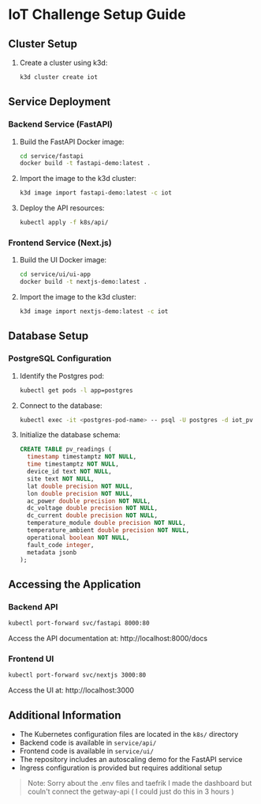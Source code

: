 # IoT Challenge Setup Guide


## Cluster Setup
1. Create a cluster using k3d:
    ```bash
    k3d cluster create iot
    ```

## Service Deployment

### Backend Service (FastAPI)
1. Build the FastAPI Docker image:
    ```bash
    cd service/fastapi
    docker build -t fastapi-demo:latest .
    ```

2. Import the image to the k3d cluster:
    ```bash
    k3d image import fastapi-demo:latest -c iot
    ```

3. Deploy the API resources:
    ```bash
    kubectl apply -f k8s/api/
    ```

### Frontend Service (Next.js)
1. Build the UI Docker image:
    ```bash
    cd service/ui/ui-app
    docker build -t nextjs-demo:latest .
    ```

2. Import the image to the k3d cluster:
    ```bash
    k3d image import nextjs-demo:latest -c iot
    ```

## Database Setup

### PostgreSQL Configuration
1. Identify the Postgres pod:
    ```bash
    kubectl get pods -l app=postgres
    ```

2. Connect to the database:
    ```bash
    kubectl exec -it <postgres-pod-name> -- psql -U postgres -d iot_pv
    ```

3. Initialize the database schema:
    ```sql
    CREATE TABLE pv_readings (
      timestamp timestamptz NOT NULL,
      time timestamptz NOT NULL,
      device_id text NOT NULL,
      site text NOT NULL,
      lat double precision NOT NULL,
      lon double precision NOT NULL,
      ac_power double precision NOT NULL,
      dc_voltage double precision NOT NULL,
      dc_current double precision NOT NULL,
      temperature_module double precision NOT NULL,
      temperature_ambient double precision NOT NULL,
      operational boolean NOT NULL,
      fault_code integer,
      metadata jsonb
    );
    ```

## Accessing the Application

### Backend API
```bash
kubectl port-forward svc/fastapi 8000:80
```
Access the API documentation at: http://localhost:8000/docs

### Frontend UI
```bash
kubectl port-forward svc/nextjs 3000:80
```
Access the UI at: http://localhost:3000

## Additional Information

- The Kubernetes configuration files are located in the `k8s/` directory
- Backend code is available in `service/api/`
- Frontend code is available in `service/ui/`
- The repository includes an autoscaling demo for the FastAPI service
- Ingress configuration is provided but requires additional setup

> Note: Sorry about the .env files and taefrik I made the dashboard but couln't connect the getway-api ( I could just do this in 3 hours )


